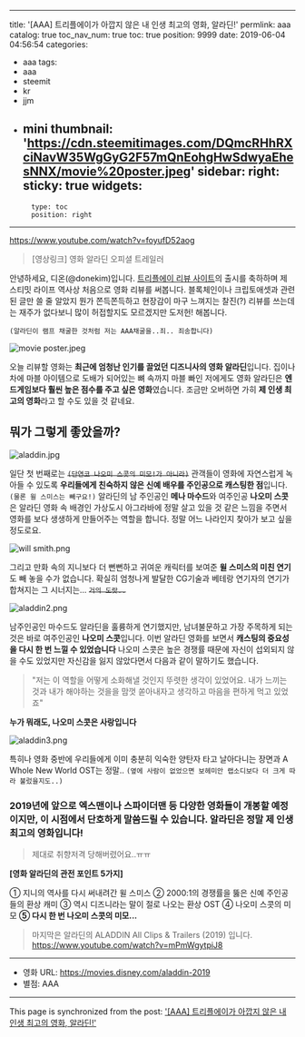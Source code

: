 
---
title: '[AAA] 트리플에이가 아깝지 않은 내 인생 최고의 영화, 알라딘!'
permlink: aaa
catalog: true
toc_nav_num: true
toc: true
position: 9999
date: 2019-06-04 04:56:54
categories:
- aaa
tags:
- aaa
- steemit
- kr
- jjm
- mini
thumbnail: 'https://cdn.steemitimages.com/DQmcRHhRXciNavW35WgGyG2F57mQnEohgHwSdwyaEhesNNX/movie%20poster.jpeg'
sidebar:
    right:
        sticky: true
widgets:
    -
        type: toc
        position: right
---


https://www.youtube.com/watch?v=foyufD52aog
> [영상링크] 영화 알라딘 오피셜 트레일러

안녕하세요, 디온(@donekim)입니다. [트리플에이 리뷰 사이트](https://www.triplea.reviews)의 출시를 축하하며 제 스티밋 라이프 역사상 처음으로 영화 리뷰를 써봅니다. 블록체인이나 크립토애셋과 관련된 글만 쓸 줄 알았지 뭔가 쫀득쫀득하고 현장감이 마구 느껴지는 찰진(?) 리뷰를 쓰는데는 재주가 없다보니 많이 허접할지도 모르겠지만 도저헌! 해봅니다. 

`(알라딘이 램프 채굴한 것처럼 저는 AAA채굴을..죄.. 죄송합니다)`

![movie poster.jpeg](https://cdn.steemitimages.com/DQmcRHhRXciNavW35WgGyG2F57mQnEohgHwSdwyaEhesNNX/movie%20poster.jpeg)

오늘 리뷰할 영화는 **최근에 엄청난 인기를 끌었던 디즈니사의 영화 알라딘**입니다.  집이나 차에 마블 아이템으로 도배가 되어있는 뼈 속까지 마블 빠인 저에게도 영화 알라딘은 **엔드게임보다 훨씬 높은 점수를 주고 싶은 영화**였습니다. 조금만 오버하면 가히 **제 인생 최고의 영화**라고 할 수도 있을 것 같네요.

## 뭐가 그렇게 좋았을까?

![aladdin.jpg](https://cdn.steemitimages.com/DQmUzq4pWLRLSutzPCaXwehxJXt1k3H1ZTZttzftm2Q3863/aladdin.jpg)

일단 첫 번째로는 ~~`(단연코 나오미 스콧의 미모!가 아니라)`~~ 관객들이 영화에 자연스럽게 녹아들 수 있도록 **우리들에게 친숙하지 않은 신예 배우를 주인공으로 캐스팅한 점**입니다. `(물론 윌 스미스는 빼구요!)` 알라딘의 남 주인공인 **메나 마수드**와 여주인공 **나오미 스콧**은 알라딘 영화 속 배경인 가상도시 아그라바에 정말 살고 있을 것 같은 느낌을 주면서 영화를 보다 생생하게 만들어주는 역할을 합니다. 정말 어느 나라인지 찾아가 보고 싶을 정도로요.

![will smith.png](https://cdn.steemitimages.com/DQmaQS7SewDkrx7uyiHRn5Qvn3jbaedd6UQmPnR6MUF6D9A/will%20smith.png)

그리고 만화 속의 지니보다 더 뻔뻔하고 귀여운 캐릭터를 보여준 **윌 스미스의 미친 연기**도 빼 놓을 수가 없습니다. 확실히 엄청나게 발달한 CG기술과 베테랑 연기자의 연기가 합쳐지는 그 시너지는... ~~`거의 도랏..`~~

![aladdin2.png](https://cdn.steemitimages.com/DQmUT33mJ6sjuAp3MGFTEScLLw8DcjdawsfwziJ3ymJVSqx/aladdin2.png)

남주인공인 마수드도 알라딘을 훌륭하게 연기했지만, 남녀불문하고 가장 주목하게 되는 것은 바로 여주인공인 **나오미 스콧**입니다. 이번 알라딘 영화를 보면서 **캐스팅의 중요성을 다시 한 번 느낄 수 있었습니다** 나오미 스콧은 높은 경쟁률 때문에 자신이 섭외되지 않을 수도 있었지만 자신감을 잃지 않았다면서 다음과 같이 말하기도 했습니다.

> "저는 이 역할을 어떻게 소화해낼 것인지 뚜렷한 생각이 있었어요. 내가 느끼는 것과 내가 해야하는 것을을 맘껏 쏟아내자고 생각하고 마음을 편하게 먹고 있었죠"

**누가 뭐래도, 나오미 스콧은 사랑입니다**


![aladdin3.png](https://cdn.steemitimages.com/DQmV7apM15wgd3WjT3fhgDJnEJQ1v91yAdfug3RYHNnsGyM/aladdin3.png)

특히나 영화 중반에 우리들에게 이미 충분히 익숙한 양탄자 타고 날아다니는 장면과 A Whole New World OST는 정말.. `(옆에 사람이 없었으면 보헤미안 랩소디보다 더 크게 따라 불렀을지도..)`

### 2019년에 앞으로 엑스맨이나 스파이더맨 등 다양한 영화들이 개봉할 예정이지만, 이 시점에서 단호하게 말씀드릴 수 있습니다. 알라딘은 정말 제 인생 최고의 영화입니다!

> 제대로 취향저격 당해버렸어요..ㅠㅠ



**[영화 알라딘의 관전 포인트 5가지]**

① 지니의 역사를 다시 써내려간 윌 스미스
② 2000:1의 경쟁률을 뚫은 신예 주인공들의 환상 캐미
③ 역시 디즈니라는 말이 절로 나오는 환상 OST
④ 나오미 스콧의 미모
**⑤ 다시 한 번 나오미 스콧의 미모...**


> 마지막은 알라딘의 ALADDIN All Clips & Trailers (2019) 입니다. 
https://www.youtube.com/watch?v=mPmWgytpiJ8

---

* 영화 URL: https://movies.disney.com/aladdin-2019
* 별점: AAA

- - -

This page is synchronized from the post: ['[AAA] 트리플에이가 아깝지 않은 내 인생 최고의 영화, 알라딘!'](https://steemit.com/@donekim/aaa)
